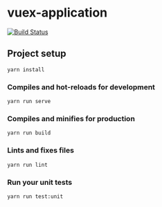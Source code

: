 # vuex-application

[![Build Status](https://travis-ci.org/IgorVieira/vuex-application.svg?branch=master)](https://travis-ci.org/IgorVieira/vuex-application)

## Project setup
```
yarn install
```

### Compiles and hot-reloads for development
```
yarn run serve
```

### Compiles and minifies for production
```
yarn run build
```

### Lints and fixes files
```
yarn run lint
```

### Run your unit tests
```
yarn run test:unit
```
